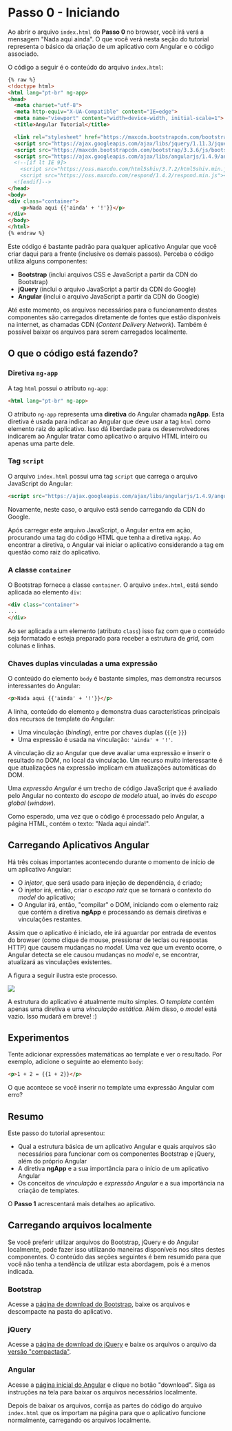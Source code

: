# Passo 0 - Iniciando

Ao abrir o arquivo `index.html` do **Passo 0** no browser, você irá verá a mensagem "Nada aqui ainda". O que você verá nesta seção do tutorial representa o básico da criação de um aplicativo com Angular e o código associado.

O código a seguir é o conteúdo do arquivo `index.html`:

```html
{% raw %}
<!doctype html>
<html lang="pt-br" ng-app>
<head>
  <meta charset="utf-8">
  <meta http-equiv="X-UA-Compatible" content="IE=edge">
  <meta name="viewport" content="width=device-width, initial-scale=1">
  <title>Angular Tutorial</title>

  <link rel="stylesheet" href="https://maxcdn.bootstrapcdn.com/bootstrap/3.3.6/css/bootstrap.min.css">
  <script src="https://ajax.googleapis.com/ajax/libs/jquery/1.11.3/jquery.min.js"></script>
  <script src="https://maxcdn.bootstrapcdn.com/bootstrap/3.3.6/js/bootstrap.min.js"></script>
  <script src="https://ajax.googleapis.com/ajax/libs/angularjs/1.4.9/angular.min.js"></script>
  <!--[if lt IE 9]>
    <script src="https://oss.maxcdn.com/html5shiv/3.7.2/html5shiv.min.js"></script>
    <script src="https://oss.maxcdn.com/respond/1.4.2/respond.min.js"></script>
  <![endif]-->
</head>
<body>
<div class="container">
    <p>Nada aqui {{'ainda' + '!'}}</p>
</div>
</body>
</html>
{% endraw %}
```

Este código é bastante padrão para qualquer aplicativo Angular que você criar daqui para a frente (inclusive os demais passos). Perceba o código utiliza alguns componentes:
* **Bootstrap** (inclui arquivos CSS e JavaScript a partir da CDN do Bootstrap)
* **jQuery** (inclui o arquivo JavaScript a partir da CDN do Google)
* **Angular** (inclui o arquivo JavaScript a partir da CDN do Google)

Até este momento, os arquivos necessários para o funcionamento destes componentes são carregados diretamente de fontes que estão disponíveis na internet, as chamadas CDN (*Content Delivery Network*). Também é possível baixar os arquivos para serem carregados localmente.

## O que o código está fazendo?

### Diretiva `ng-app`

A tag `html` possui o atributo `ng-app`:

```html
<html lang="pt-br" ng-app>
```

O atributo `ng-app` representa uma **diretiva** do Angular chamada **ngApp**. Esta diretiva é usada para indicar ao Angular que deve usar a tag `html` como elemento raiz do aplicativo. Isso dá liberdade para os desenvolvedores indicarem ao Angular tratar como aplicativo o arquivo HTML inteiro ou apenas uma parte dele.

### Tag `script`

O arquivo `index.html` possui uma tag `script` que carrega o arquivo JavaScript do Angular:

```html
<script src="https://ajax.googleapis.com/ajax/libs/angularjs/1.4.9/angular.min.js"></script>
```

Novamente, neste caso, o arquivo está sendo carregando da CDN do Google.

Após carregar este arquivo JavaScript, o Angular entra em ação, procurando uma tag do código HTML que tenha a diretiva `ngApp`. Ao encontrar a diretiva, o Angular vai iniciar o aplicativo considerando a tag em questão como raiz do aplicativo.

### A classe `container`

O Bootstrap fornece a classe `container`. O arquivo `index.html`, está sendo aplicada ao elemento `div`:

```html
<div class="container">
...
</div>
```

 Ao ser aplicada a um elemento (atributo `class`) isso faz com que o conteúdo seja formatado e esteja preparado para receber a estrutura de *grid*, com colunas e linhas. 

### Chaves duplas vinculadas a uma expressão

O conteúdo do elemento `body` é bastante simples, mas demonstra recursos interessantes do Angular:

```html
<p>Nada aqui {{'ainda' + '!'}}</p>
```

A linha, conteúdo do elemento `p` demonstra duas características principais dos recursos de template do Angular:
* Uma vinculação (*binding*), entre por chaves duplas (`{{`e `}}`)
* Uma expressão é usada na vinculação: `'ainda' + '!'`.

A vinculação diz ao Angular que deve avaliar uma expressão e inserir o resultado no DOM, no local da vinculação. Um recurso muito interessante é que atualizações na expressão implicam em atualizações automáticas do DOM.

Uma *expressão Angular* é um trecho de código JavaScript que é avaliado pelo Angular no contexto do *escopo de modelo* atual, ao invés do *escopo global* (*window*).

Como esperado, uma vez que o código é processado pelo Angular, a página HTML, contém o texto: "Nada aqui ainda!".

## Carregando Aplicativos Angular

Há três coisas importantes acontecendo durante o momento de início de um aplicativo Angular:
* O *injetor*, que será usado para injeção de dependência, é criado;
* O injetor irá, então, criar o *escopo raiz* que se tornará o contexto do *model* do aplicativo;
* O Angular irá, então, "compilar" o DOM, iniciando com o elemento raiz que contém a diretiva **ngApp** e processando as demais diretivas e vinculações restantes.

Assim que o aplicativo é iniciado, ele irá aguardar por entrada de eventos do browser (como clique de mouse, pressionar de teclas ou respostas HTTP) que causem mudanças no *model*. Uma vez que um evento ocorre, o Angular detecta se ele causou mudanças no *model* e, se encontrar, atualizará as vinculações existentes.

A figura a seguir ilustra este processo.

![](http://i.imgur.com/AVVkoWq.png)

A estrutura do aplicativo é atualmente muito simples. O *template* contém apenas uma diretiva e uma *vinculação estática*. Além disso, o *model* está vazio. Isso mudará em breve! :)

## Experimentos

Tente adicionar expressões matemáticas ao template e ver o resultado. Por exemplo, adicione o seguinte ao elemento `body`:

```html
<p>1 + 2 = {{1 + 2}}</p>
```

O que acontece se você inserir no template uma expressão Angular com erro?

## Resumo

Este passo do tutorial apresentou:
* Qual a estrutura básica de um aplicativo Angular e quais arquivos são necessários para funcionar com os componentes Bootstrap e jQuery, além do próprio Angular
* A diretiva **ngApp** e a sua importância para o início de um aplicativo Angular
* Os conceitos de *vinculação* e *expressão Angular* e a sua importância na criação de templates.

O **Passo 1** acrescentará mais detalhes ao aplicativo. 

## Carregando arquivos localmente

Se você preferir utilizar arquivos do Bootstrap, jQuery e do Angular localmente, pode fazer isso utilizando maneiras disponíveis nos sites destes componentes. O conteúdo das seções seguintes é bem resumido para que você não tenha a tendência de utilizar esta abordagem, pois é a menos indicada.

### Bootstrap

Acesse a [página de download do Bootstrap](http://getbootstrap.com/getting-started/#download), baixe os arquivos e descompacte na pasta do aplicativo.

### jQuery

Acesse a [página de download do jQuery](https://jquery.com/download/) e baixe os arquivos o arquivo da [versão "compactada"](http://code.jquery.com/jquery-2.2.0.min.js). 

### Angular

Acesse a [página inicial do Angular](https://angularjs.org/) e clique no botão "download". Siga as instruções na tela para baixar os arquivos necessários localmente.

Depois de baixar os arquivos, corrija as partes do código do arquivo `index.html` que os importam na página para que o aplicativo funcione normalmente, carregando os arquivos localmente.